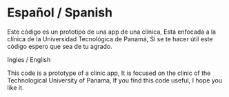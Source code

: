 # Español / Spanish

Este código es un prototipo de una app de una clínica,
Está enfocada a la clínica de la Universidad Tecnológica de Panamá,
Si se te hacer útil este código espero que sea de tu agrado.

Ingles / English

This code is a prototype of a clinic app,
It is focused on the clinic of the Technological University of Panama,
If you find this code useful, I hope you like it.
